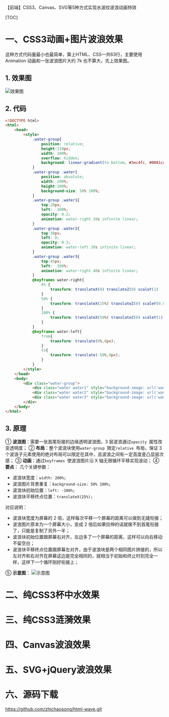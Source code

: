 【前端】CSS3、Canvas、SVG等5种方式实现水波纹波浪动画特效

[TOC]

# 一、CSS3动画+图片波浪效果
这种方式代码量最小也最简单，算上HTML、CSS一共63行，主要使用 Animation 动画和一张波浪图片大约 7k 也不算大，先上效果图。
## 1. 效果图
![效果图](https://img-blog.csdn.net/20180919165125314?watermark/2/text/aHR0cHM6Ly9ibG9nLmNzZG4ubmV0L3poaWNoYW9zb25n/font/5a6L5L2T/fontsize/400/fill/I0JBQkFCMA==/dissolve/70)
## 2. 代码
```html
<!DOCTYPE html>
<html>
	<head>
		<style>
			.water-group{
				position: relative;
				height:110px;
				width: 100%;
				overflow: hidden;
				background: linear-gradient(to bottom, #3ec4fc, #0081cc);
			}
			.water-group .water{
				position: absolute;
				width: 200%;
				height:100%;
				background-size: 50% 100%;
			}
			.water-group .water1{
				top:20px;
				left: -100%;
				opacity: 0.2;
				animation: water-right 20s infinite linear;
			}
			.water-group .water2{
				top:30px;
				left: 0;
				opacity: 0.3;
				animation: water-left 30s infinite linear;
			}
			.water-group .water3{
				top:45px;
				left: -100%;
				animation: water-right 40s infinite linear;
			}
			@keyframes water-right{
				0% {
					transform: translateX(0) translateZ(0) scaleY(1)
				}
				50% {
					transform: translateX(25%) translateZ(0) scaleY(0.85)
				}
				100% {
					transform: translateX(50%) translateZ(0) scaleY(1)
				}
			}
			@keyframes water-left{
				from{
					transform: translate(0%,0px);
				}
				to{
					transform: translate(-50%,0px);
				}
			}
		</style>
	</head>
	<body>
		<div class="water-group">
			<div class="water water1" style="background-image: url('wave.png')"></div>
			<div class="water water2" style="background-image: url('wave.png')"></div>
			<div class="water water3" style="background-image: url('wave.png')"></div>
		</div>
	</body>
</html>
```
## 3. 原理
① **波浪图**：需要一张首尾衔接的边缘透明波浪图，3 层波浪通过```opacity ```属性改变透明度；
② **布局**：整个波浪块使用```water-group ```限定```relative ```布局，保证 3 个波浪子元素使用的绝对布局可以限定在其中，且波浪之间有一定高度差凸显层次感；
③ **动画**：通过```keyframes ```使波浪图片沿 X 轴无限循环平移实现波动；
④ **要点**：
几个关键参数：
- 波浪块宽度：```width: 200%;```
- 波浪图片背景重复：```background-size: 50% 100%;```
- 波浪块初始位置：```left: -100%;```
- 波浪块平移终点位置：```translateX(25%);```

对应说明：
- 波浪块宽度为屏幕的 2 倍，这样每次平移一个屏幕的距离可以做到无缝衔接；
- 波浪图片原本为一个屏幕大小，变成 2 倍后如果拉伸的话就做不到首尾衔接了，只能是复制了另外一半；
- 波浪块初始位置跟屏幕右对齐，左边多了一个屏幕的距离，这样可以向右移动不留空白；
- 波浪块平移终点位置跟屏幕左对齐，由于波浪块是两个相同图片拼接的，所以左对齐和右对齐在屏幕这边是完全相同的，就相当于初始和终止时刻完全一样，这样下一个循环刚好衔接上；

⑤ **示意图**：
![示意图](https://img-blog.csdn.net/20180919165140435?watermark/2/text/aHR0cHM6Ly9ibG9nLmNzZG4ubmV0L3poaWNoYW9zb25n/font/5a6L5L2T/fontsize/400/fill/I0JBQkFCMA==/dissolve/70)


# 二、纯CSS3杯中水效果
# 三、纯CSS3涟漪效果
# 四、Canvas波浪效果
# 五、SVG+jQuery波浪效果
# 六、源码下载
https://github.com/zhichaosong/html-wave.git
